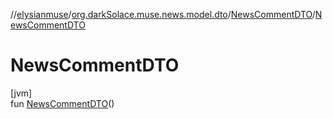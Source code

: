 //[elysianmuse](../../../index.md)/[org.darkSolace.muse.news.model.dto](../index.md)/[NewsCommentDTO](index.md)/[NewsCommentDTO](-news-comment-d-t-o.md)

# NewsCommentDTO

[jvm]\
fun [NewsCommentDTO](-news-comment-d-t-o.md)()
